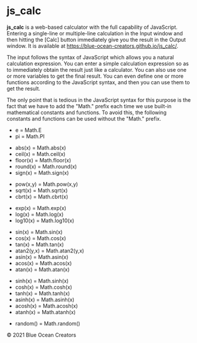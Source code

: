 # js_calc

**js_calc** is a web-based calculator with the full capability of JavaScript. Entering a single-line or multiple-line calculation in the Input window and then hitting the [Calc] button immediately give you the result in the Output window. It is available at https://blue-ocean-creators.github.io/js_calc/.

The input follows the syntax of JavaScript which allows you a natural calculation expression. You can enter a simple calculation expression so as to immediately obtain the result just like a calculator. You can also use one or more variables to get the final result. You can even define one or more functions according to the JavaScript syntax, and then you can use them to get the result.

The only point that is tedious in the JavaScript syntax for this purpose is the fact that we have to add the "Math." prefix each time we use built-in mathematical constants and functions. To avoid this, the following constants and functions can be used without the "Math." prefix.

<ul>
  <li>e = Math.E</li>
  <li>pi = Math.PI</li>
</ul>
<ul>
  <li>abs(x) = Math.abs(x)</li>
  <li>ceil(x) = Math.ceil(x)</li>
  <li>floor(x) = Math.floor(x)</li>
  <li>round(x) = Math.round(x)</li>
  <li>sign(x) = Math.sign(x)</li>
</ul>
<ul>
  <li>pow(x,y) = Math.pow(x,y)</li>
  <li>sqrt(x) = Math.sqrt(x)</li>
  <li>cbrt(x) = Math.cbrt(x)</li>
</ul>
<ul>
  <li>exp(x) = Math.exp(x)</li>
  <li>log(x) = Math.log(x)</li>
  <li>log10(x) = Math.log10(x)</li>
</ul>
<ul>
  <li>sin(x) = Math.sin(x)</li>
  <li>cos(x) = Math.cos(x)</li>
  <li>tan(x) = Math.tan(x)</li>
  <li>atan2(y,x) = Math.atan2(y,x)</li>
  <li>asin(x) = Math.asin(x)</li>
  <li>acos(x) = Math.acos(x)</li>
  <li>atan(x) = Math.atan(x)</li>
</ul>
<ul>
  <li>sinh(x) = Math.sinh(x)</li>
  <li>cosh(x) = Math.cosh(x)</li>
  <li>tanh(x) = Math.tanh(x)</li>
  <li>asinh(x) = Math.asinh(x)</li>
  <li>acosh(x) = Math.acosh(x)</li>
  <li>atanh(x) = Math.atanh(x)</li>
</ul>
<ul>
  <li>random() = Math.random()</li>
</ul>
&copy; 2021 Blue Ocean Creators
